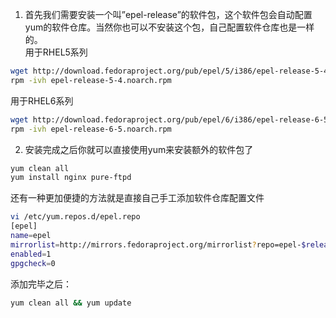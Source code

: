 1. 首先我们需要安装一个叫”epel-release”的软件包，这个软件包会自动配置yum的软件仓库。当然你也可以不安装这个包，自己配置软件仓库也是一样的。  
用于RHEL5系列
```Bash
wget http://download.fedoraproject.org/pub/epel/5/i386/epel-release-5-4.noarch.rpm  
rpm -ivh epel-release-5-4.noarch.rpm  
```
用于RHEL6系列
```Bash
wget http://download.fedoraproject.org/pub/epel/6/i386/epel-release-6-5.noarch.rpm
rpm -ivh epel-release-6-5.noarch.rpm
```
2. 安装完成之后你就可以直接使用yum来安装额外的软件包了
```Bash
yum clean all
yum install nginx pure-ftpd
```
还有一种更加便捷的方法就是直接自己手工添加软件仓库配置文件
```Bash
vi /etc/yum.repos.d/epel.repo
[epel]
name=epel
mirrorlist=http://mirrors.fedoraproject.org/mirrorlist?repo=epel-$releasever&arch=$basearch
enabled=1
gpgcheck=0
```
添加完毕之后：
```Bash
yum clean all && yum update
```
